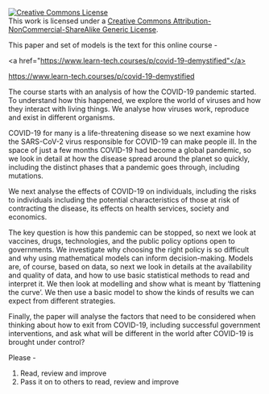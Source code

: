 <a rel="license" href="http://creativecommons.org/licenses/by-nc-sa/1.0/"><img alt="Creative Commons License" style="border-width:0" src="https://i.creativecommons.org/l/by-nc-sa/1.0/88x31.png" /></a><br />This work is licensed under a <a rel="license" href="http://creativecommons.org/licenses/by-nc-sa/1.0/">Creative Commons Attribution-NonCommercial-ShareAlike Generic License</a>.

This paper and set of models is the text for this online course - 

<a href="https://www.learn-tech.courses/p/covid-19-demystified"</a>

https://www.learn-tech.courses/p/covid-19-demystified

The course starts with an analysis of how the COVID-19 pandemic started. To understand how this happened, we explore the world of viruses and how they interact with living things. We analyse how viruses work, reproduce and exist in different organisms. 

COVID-19 for many is a life-threatening disease so we next examine how the SARS-CoV-2 virus responsible for COVID-19 can make people ill. In the space of just a few months COVID-19 had become a global pandemic, so we look in detail at how the disease spread around the planet so quickly, including the distinct phases that a pandemic goes through, including mutations. 

We next analyse the effects of COVID-19 on individuals, including the risks to individuals including the potential characteristics of those at risk of contracting the disease, its effects on health services, society and economics.

The key question is how this pandemic can be stopped, so next we look at vaccines, drugs, technologies, and the public policy options open to governments. We investigate why choosing the right policy is so difficult and why using mathematical models can inform decision-making. Models are, of course, based on data, so next we look in details at the availability and quality of data, and how to use basic statistical methods to read and interpret it. We then look at modelling and show what is meant by ‘flattening the curve’. We then use a basic model to show the kinds of results we can expect from different strategies. 

Finally, the paper will analyse the factors that need to be considered when thinking about how to exit from COVID-19, including successful government interventions, and ask what will be different in the world after COVID-19 is brought under control? 

Please - 
1.	Read, review and improve
2.	Pass it on to others to read, review and improve

